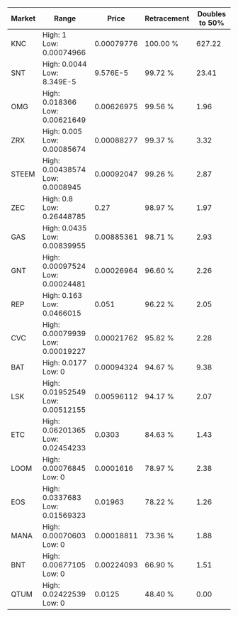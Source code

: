 | Market | Range | Price| Retracement | Doubles to 50% |
| --- | --- | --- | --- | --- |
| KNC | High: 1<br />Low: 0.00074966 | 0.00079776 | 100.00 % | 627.22 |
| SNT | High: 0.0044<br />Low: 8.349E-5 | 9.576E-5 | 99.72 % | 23.41 |
| OMG | High: 0.018366<br />Low: 0.00621649 | 0.00626975 | 99.56 % | 1.96 |
| ZRX | High: 0.005<br />Low: 0.00085674 | 0.00088277 | 99.37 % | 3.32 |
| STEEM | High: 0.00438574<br />Low: 0.0008945 | 0.00092047 | 99.26 % | 2.87 |
| ZEC | High: 0.8<br />Low: 0.26448785 | 0.27 | 98.97 % | 1.97 |
| GAS | High: 0.0435<br />Low: 0.00839955 | 0.00885361 | 98.71 % | 2.93 |
| GNT | High: 0.00097524<br />Low: 0.00024481 | 0.00026964 | 96.60 % | 2.26 |
| REP | High: 0.163<br />Low: 0.0466015 | 0.051 | 96.22 % | 2.05 |
| CVC | High: 0.00079939<br />Low: 0.00019227 | 0.00021762 | 95.82 % | 2.28 |
| BAT | High: 0.0177<br />Low: 0 | 0.00094324 | 94.67 % | 9.38 |
| LSK | High: 0.01952549<br />Low: 0.00512155 | 0.00596112 | 94.17 % | 2.07 |
| ETC | High: 0.06201365<br />Low: 0.02454233 | 0.0303 | 84.63 % | 1.43 |
| LOOM | High: 0.00076845<br />Low: 0 | 0.0001616 | 78.97 % | 2.38 |
| EOS | High: 0.0337683<br />Low: 0.01569323 | 0.01963 | 78.22 % | 1.26 |
| MANA | High: 0.00070603<br />Low: 0 | 0.00018811 | 73.36 % | 1.88 |
| BNT | High: 0.00677105<br />Low: 0 | 0.00224093 | 66.90 % | 1.51 |
| QTUM | High: 0.02422539<br />Low: 0 | 0.0125 | 48.40 % | 0.00 |
